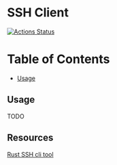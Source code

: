 # SSH Client

[![Actions Status](https://github.com/angelocatalani/ssh_client/actions/workflows/main.yml/badge.svg)](https://github.com/angelocatalani/ssh_client/actions/workflows/main.yml)

# Table of Contents

* [Usage](#usage)

## Usage

TODO

## Resources

[Rust SSH cli tool](https://saidvandeklundert.net/learn/2021-08-06-rust-ssh-cli-tool/)
